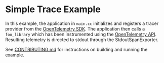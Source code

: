 
# Simple Trace Example

In this example, the application in `main.cc` initializes and registers a tracer
provider from the [OpenTelemetry SDK](https://github.com/open-telemetry/opentelemetry-cpp).
The application then calls a `foo_library` which has been instrumented using
the [OpenTelemetry API](https://github.com/open-telemetry/opentelemetry-cpp/tree/master/api).
Resulting telemetry is directed to stdout through the StdoutSpanExporter.

See [CONTRIBUTING.md](../../CONTRIBUTING.md) for instructions on building and running the example.
